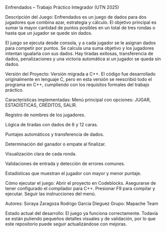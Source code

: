 Enfrendados – Trabajo Práctico Integrador (UTN 2025)

Descripción del Juego:
Enfrendados es un juego de dados para dos jugadores que combina azar, estrategia y cálculo. El objetivo principal es sumar la mayor cantidad de puntos posibles en un total de tres rondas o hasta que un jugador se quede sin dados.

El juego se ejecuta desde consola, y a cada jugador se le asignan dados para competir por puntos. Se calcula una suma objetivo y los jugadores intentan igualarla con sus dados. Hay tiradas exitosas, transferencia de dados, penalizaciones y una victoria automática si un jugador se queda sin dados.

Versión del Proyecto:
Versión migrada a C++.
El código fue desarrollado originalmente en lenguaje C, pero en esta versión se reescribió todo el programa en C++, cumpliendo con los requisitos formales del trabajo práctico.

Características implementadas:
Menú principal con opciones: JUGAR, ESTADÍSTICAS, CRÉDITOS, SALIR.

Registro de nombres de los jugadores.

Lógica de tiradas con dados de 6 y 12 caras.

Puntajes automáticos y transferencia de dados.

Determinación del ganador o empate al finalizar.

Visualización clara de cada ronda.

Validaciones de entrada y detección de errores comunes.

Estadísticas que muestran el jugador con mayor y menor puntaje.

Cómo ejecutar el juego:
Abrir el proyecto en Codeblocks.
Asegurarse de tener configurado el compilador para C++.
Presionar F9 para compilar y ejecutar.
Seguir las instrucciones del menú.

Autores:
Soraya Zaragoza 
Rodrigo Garcia Dieguez
Grupo: Mapache Team 

Estado actual del desarrollo:
El juego ya funciona correctamente.
Todavía se están puliendo pequeños detalles visuales y de validación, por lo que este repositorio puede seguir actualizándose con mejoras.

